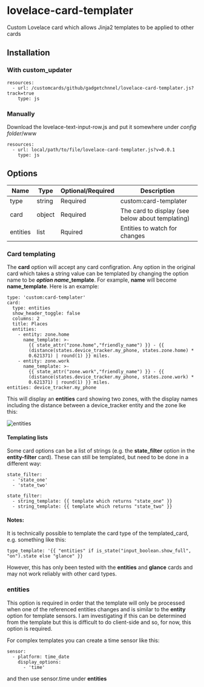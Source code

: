 # lovelace-card-templater
Custom Lovelace card which allows Jinja2 templates to be applied to other cards

## Installation

### With custom_updater

    resources:
      - url: /customcards/github/gadgetchnnel/lovelace-card-templater.js?track=true
        type: js

### Manually

Download the lovelace-text-input-row.js and put it somewhere under *config folder*/www

    resources:
      - url: local/path/to/file/lovelace-card-templater.js?v=0.0.1
        type: js

## Options

| Name     | Type   | Optional/Required | Description                                        |
|----------|--------|-------------------|----------------------------------------------------|
| type     | string | Required          | custom:card-templater                              |
| card     | object | Required          | The card to display (see below about templating)   |
| entities | list   | Rquired           | Entities to watch for changes                      |

### Card templating

The **card** option will accept any card configration. Any option in the original card which takes a string value can be templated by changing the option name to be ***option name*\_template**. For example, **name** will become **name_template**. Here is an example:

    type: 'custom:card-templater'
    card:
      type: entities
      show_header_toggle: false
      columns: 2
      title: Places
      entities:
        - entity: zone.home
          name_template: >-
            {{ state_attr("zone.home","friendly_name") }} - {{
            (distance(states.device_tracker.my_phone, states.zone.home) *
            0.621371) | round(1) }} miles.
        - entity: zone.work
          name_template: >-
            {{ state_attr("zone.work","friendly_name") }} - {{
            (distance(states.device_tracker.my_phone, states.zone.work) *
            0.621371) | round(1) }} miles.
    entities: device_tracker.my_phone

This will display an **entities** card showing two zones, with the display names including the distance between a device_tracker entity and the zone lke this:

![entities](https://user-images.githubusercontent.com/2099542/57008002-cac2f280-6be4-11e9-8f86-061f781c470f.PNG)

#### Templating lists

Some card options can be a list of strings (e.g. the **state_filter** option in the **entity-filter** card). These can still be templated, but need to be done in a different way:

    state_filter:
      - 'state_one'
      - 'state_two'

    state_filter:
      - string_template: {{ template which returns "state_one" }}
      - string_template: {{ template which returns "state_two" }}

#### Notes:

It is technically possible to template the card type of the templated_card, e.g. something like this:

    type_template: '{{ "entities" if is_state("input_boolean.show_full", "on").state else "glance" }}

However, this has only been tested with the **entities** and **glance** cards and may not work reliably with other card types.

### entities

This option is required in order that the template will only be processed when one of the referenced entities changes and is similar to the **entity** option for template sensors. I am investigating if this can be determined from the template but this is difficult to do client-side and so, for now, this option is required.

For complex templates you can create a time sensor like this:

    sensor:
      - platform: time_date
        display_options:
          - 'time'

and then use sensor.time under **entities**

